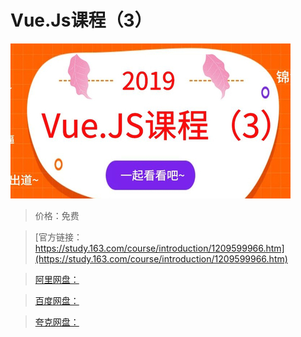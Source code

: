 # Vue.Js课程（3）

![img](../../../assets/study163/free/75750431423f4ed38b010cc0fb39187d.jpg)

> 价格：免费

> [官方链接：https://study.163.com/course/introduction/1209599966.htm](https://study.163.com/course/introduction/1209599966.htm)

> [阿里网盘：]()

> [百度网盘：]()

> [夸克网盘：]()
